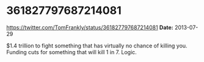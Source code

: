# 361827797687214081
https://twitter.com/TomFrankly/status/361827797687214081
**Date:** 2013-07-29

$1.4 trillion to fight something that has virtually no chance of killing you. Funding cuts for something that will kill 1 in 7. Logic.
